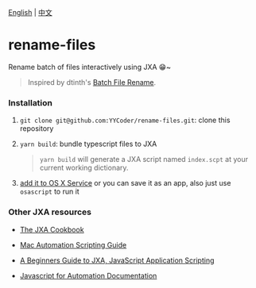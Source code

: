 [English](./docs/en.md) | [中文](./docs/cn.md)

# rename-files
Rename batch of files interactively using JXA 😁~

> Inspired by dtinth's [Batch File Rename](https://gist.github.com/dtinth/93e230152a771dcb1ec5).

### Installation
1. `git clone git@github.com:YYCoder/rename-files.git`: clone this repository

2. `yarn build`: bundle typescript files to JXA
   
   > `yarn build` will generate a JXA script named `index.scpt` at your current working dictionary.

3. [add it to OS X Service](https://developer.apple.com/library/archive/documentation/LanguagesUtilities/Conceptual/MacAutomationScriptingGuide/MakeaSystem-WideService.html#//apple_ref/doc/uid/TP40016239-CH46-SW1) or you can save it as an app, also just use `osascript` to run it

### Other JXA resources
* [The JXA Cookbook](https://github.com/JXA-Cookbook/JXA-Cookbook/wiki#table-of-contents)

* [Mac Automation Scripting Guide](https://developer.apple.com/library/archive/documentation/LanguagesUtilities/Conceptual/MacAutomationScriptingGuide/index.html#//apple_ref/doc/uid/TP40016239-CH56-SW1)

* [A Beginners Guide to JXA, JavaScript Application Scripting](https://computers.tutsplus.com/tutorials/a-beginners-guide-to-javascript-application-scripting-jxa--cms-27171)

* [Javascript for Automation Documentation](https://developer.apple.com/library/archive/releasenotes/InterapplicationCommunication/RN-JavaScriptForAutomation/Articles/OSX10-11.html#//apple_ref/doc/uid/TP40014508-CH110-SW1)


